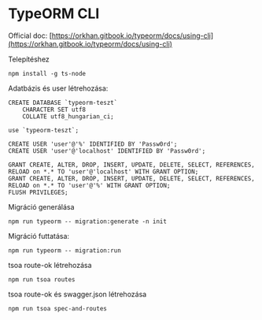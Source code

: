 # TypeORM CLI
Official doc: [https://orkhan.gitbook.io/typeorm/docs/using-cli](https://orkhan.gitbook.io/typeorm/docs/using-cli)

Telepítéshez
```
npm install -g ts-node
```
Adatbázis és user létrehozása:
```mysql
CREATE DATABASE `typeorm-teszt`
	CHARACTER SET utf8
	COLLATE utf8_hungarian_ci;

use `typeorm-teszt`;

CREATE USER 'user'@'%' IDENTIFIED BY 'Passw0rd';
CREATE USER 'user'@'localhost' IDENTIFIED BY 'Passw0rd';

GRANT CREATE, ALTER, DROP, INSERT, UPDATE, DELETE, SELECT, REFERENCES, RELOAD on *.* TO 'user'@'localhost' WITH GRANT OPTION;
GRANT CREATE, ALTER, DROP, INSERT, UPDATE, DELETE, SELECT, REFERENCES, RELOAD on *.* TO 'user'@'%' WITH GRANT OPTION;
FLUSH PRIVILEGES;
```
Migráció generálása
```
npm run typeorm -- migration:generate -n init
```
Migráció futtatása:
```
npm run typeorm -- migration:run
```

tsoa route-ok létrehozása
```
npm run tsoa routes
```

tsoa route-ok és swagger.json létrehozása
```
npm run tsoa spec-and-routes
```

